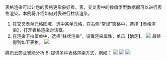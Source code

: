 表格渲染可以让您的表格更形象好看。表、交叉表中的数值类型数据都可以进行表格渲染。本例将介绍如何对表进行柱状渲染。

1. 在交叉表单元格区域，选中某单元格，在右侧“常规”窗格中，选择【表格渲染】，打开表格渲染对话框。
2. 在渲染下拉菜单中，选择“柱状渲染”，设置渲染属性，单击【确定】。
 ![](https://main.qcloudimg.com/raw/706eac1ae75b6a7cf19a583ab20dac77.png)
最终得到如下表格。
![](https://main.qcloudimg.com/raw/85e5478377cfb58cce3de86172f3bed1.png)
 
腾讯云商业智能分析 BI 提供多种表格渲染方式，例如：
![](https://main.qcloudimg.com/raw/f5ce1bb3eb5829ba5e3667e1d204c46d.png)
![](https://main.qcloudimg.com/raw/d53ae730dd69ec0b7535c5dbabf98d0b.png)
![](https://main.qcloudimg.com/raw/0ac4f6fc3e71edc25228986b81e52b3d.png)

